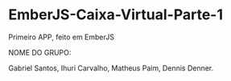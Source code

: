 # EmberJS-Caixa-Virtual-Parte-1
Primeiro APP, feito em EmberJS

NOME DO GRUPO:

Gabriel Santos,
Ihuri Carvalho, 
Matheus Paim,
Dennis Denner.
